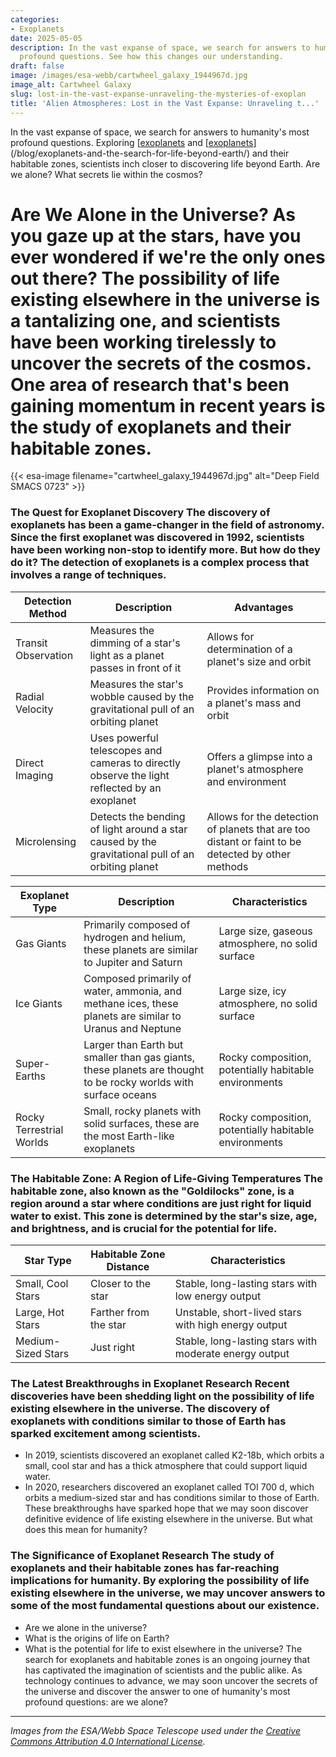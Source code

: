 ```yaml
---
categories:
- Exoplanets
date: 2025-05-05
description: In the vast expanse of space, we search for answers to humanity's most
  profound questions. See how this changes our understanding.
draft: false
image: /images/esa-webb/cartwheel_galaxy_1944967d.jpg
image_alt: Cartwheel Galaxy
slug: lost-in-the-vast-expanse-unraveling-the-mysteries-of-exoplan
title: 'Alien Atmospheres: Lost in the Vast Expanse: Unraveling t...'
---
```


In the vast expanse of space, we search for answers to humanity's most profound questions. Exploring [[exoplanets](/blog/the-cosmic-dance-of-exoplanets-and-habitable-zones) and [[exoplanets](/blog/the-elusive-allure-of-exoplanets-and-the-quest-for-a-new-ear)](/blog/exoplanets-and-the-search-for-life-beyond-earth/) and their habitable zones, scientists inch closer to discovering life beyond Earth. Are we alone? What secrets lie within the cosmos?

# Are We Alone in the Universe? As you gaze up at the stars, have you ever wondered if we're the only ones out there? The possibility of life existing elsewhere in the universe is a tantalizing one, and scientists have been working tirelessly to uncover the secrets of the cosmos. One area of research that's been gaining momentum in recent years is the study of exoplanets and their habitable zones.
{{< esa-image filename="cartwheel_galaxy_1944967d.jpg" alt="Deep Field SMACS 0723" >}}



 ### The Quest for Exoplanet Discovery The discovery of exoplanets has been a game-changer in the field of astronomy. Since the first exoplanet was discovered in 1992, scientists have been working non-stop to identify more. But how do they do it? The detection of exoplanets is a complex process that involves a range of techniques.

 | **Detection Method** | **Description** | **Advantages** |
| --- | --- | --- |
| Transit Observation | Measures the dimming of a star's light as a planet passes in front of it | Allows for determination of a planet's size and orbit |
| Radial Velocity | Measures the star's wobble caused by the gravitational pull of an orbiting planet | Provides information on a planet's mass and orbit |
| Direct Imaging | Uses powerful telescopes and cameras to directly observe the light reflected by an exoplanet | Offers a glimpse into a planet's atmosphere and environment |
| Microlensing | Detects the bending of light around a star caused by the gravitational pull of an orbiting planet | Allows for the detection of planets that are too distant or faint to be detected by other methods | ### The Classification of Exoplanets Exoplanets come in all shapes and sizes, related to habitable, and scientists have developed a system to classify them. The main categories include gas giants, ice giants, related to habitable, super-Earths, and rocky terrestrial worlds.

 | **Exoplanet Type** | **Description** | **Characteristics** |
| --- | --- | --- |
| Gas Giants | Primarily composed of hydrogen and helium, these planets are similar to Jupiter and Saturn | Large size, gaseous atmosphere, no solid surface |
| Ice Giants | Composed primarily of water, ammonia, and methane ices, these planets are similar to Uranus and Neptune | Large size, icy atmosphere, no solid surface |
| Super-Earths | Larger than Earth but smaller than gas giants, these planets are thought to be rocky worlds with surface oceans | Rocky composition, potentially habitable environments |
| Rocky Terrestrial Worlds | Small, rocky planets with solid surfaces, these are the most Earth-like exoplanets | Rocky composition, potentially habitable environments | The classification of exoplanets is crucial in determining their potential for supporting life. By studying the characteristics of each type of exoplanet, scientists can infer information about their internal structure, atmosphere, and potential conditions for life.

 ### The Habitable Zone: A Region of Life-Giving Temperatures The habitable zone, also known as the "Goldilocks" zone, is a region around a star where conditions are just right for liquid water to exist. This zone is determined by the star's size, age, and brightness, and is crucial for the potential for life.

 | **Star Type** | **Habitable Zone Distance** | **Characteristics** |
| --- | --- | --- |
| Small, Cool Stars | Closer to the star | Stable, long-lasting stars with low energy output |
| Large, Hot Stars | Farther from the star | Unstable, short-lived stars with high energy output |
| Medium-Sized Stars | Just right | Stable, long-lasting stars with moderate energy output | The habitable zone is not the only factor in determining a planet's habitability. Planetary features such as atmospheric composition, magnetic fields, tectonic activity, and gravitational interactions with neighboring bodies all play a crucial role in creating a life-friendly environment.

 ### The Latest Breakthroughs in Exoplanet Research Recent discoveries have been shedding light on the possibility of life existing elsewhere in the universe. The discovery of exoplanets with conditions similar to those of Earth has sparked excitement among scientists.

  - In 2019, scientists discovered an exoplanet called K2-18b, which orbits a small, cool star and has a thick atmosphere that could support liquid water.
 - In 2020, researchers discovered an exoplanet called TOI 700 d, which orbits a medium-sized star and has conditions similar to those of Earth.
  These breakthroughs have sparked hope that we may soon discover definitive evidence of life existing elsewhere in the universe. But what does this mean for humanity?

 ### The Significance of Exoplanet Research The study of exoplanets and their habitable zones has far-reaching implications for humanity. By exploring the possibility of life existing elsewhere in the universe, we may uncover answers to some of the most fundamental questions about our existence.

  - Are we alone in the universe?
 - What is the origins of life on Earth?
 - What is the potential for life to exist elsewhere in the universe?
  The search for exoplanets and habitable zones is an ongoing journey that has captivated the imagination of scientists and the public alike. As technology continues to advance, we may soon uncover the secrets of the universe and discover the answer to one of humanity's most profound questions: are we alone?

---

*Images from the ESA/Webb Space Telescope used under the [Creative Commons Attribution 4.0 International License](https://creativecommons.org/licenses/by/4.0).*